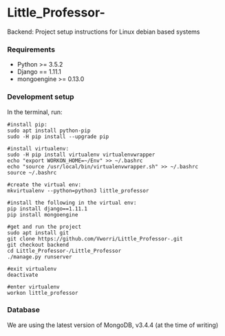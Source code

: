 # Little_Professor-

Backend: Project setup instructions for Linux debian based systems

### Requirements ###
* Python >= 3.5.2
* Django == 1.11.1
* mongoengine >= 0.13.0

### Development setup ###
In the terminal, run:
```
#install pip:
sudo apt install python-pip
sudo -H pip install --upgrade pip

#install virtualenv:
sudo -H pip install virtualenv virtualenvwrapper
echo "export WORKON_HOME=~/Env" >> ~/.bashrc
echo "source /usr/local/bin/virtualenvwrapper.sh" >> ~/.bashrc
source ~/.bashrc

#create the virtual env:
mkvirtualenv --python=python3 little_professor

#install the following in the virtual env:
pip install django==1.11.1
pip install mongoengine

#get and run the project
sudo apt install git
git clone https://github.com/Vworri/Little_Professor-.git
git checkout backend
cd Little_Professor-/Little_Professor
./manage.py runserver

#exit virtualenv
deactivate

#enter virtualenv
workon little_professor

```

### Database ###
We are using the latest version of MongoDB, v3.4.4 (at the time of writing)

